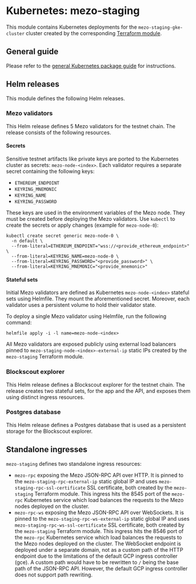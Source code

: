 # Kubernetes: mezo-staging

This module contains Kubernetes deployments for the `mezo-staging-gke-cluster` cluster
created by the corresponding [Terraform module](./../../terraform/mezo-staging/README.md).

## General guide

Please refer to the [general Kubernetes package guide](../README.md) for instructions.

## Helm releases

This module defines the following Helm releases.

### Mezo validators

This Helm release defines 5 Mezo validators for the testnet chain.
The release consists of the following resources.

#### Secrets

Sensitive testnet artifacts like private keys are ported to the Kubernetes
cluster as secrets: `mezo-node-<index>`. Each validator requires a separate
secret containing the following keys:
- `ETHEREUM_ENDPOINT`
- `KEYRING_MNEMONIC`
- `KEYRING_NAME`
- `KEYRING_PASSWORD`

These keys are used in the environment variables of the Mezo node. They must
be created before deploying the Mezo validators. Use `kubectl` to create the
secrets or apply changes (example for `mezo-node-0`):
```shell
kubectl create secret generic mezo-node-0 \
  -n default \
  --from-literal=ETHEREUM_ENDPOINT="wss://<provide_ethereum_endpoint>" \
  --from-literal=KEYRING_NAME=mezo-node-0 \
  --from-literal=KEYRING_PASSWORD="<provide_password>" \
  --from-literal=KEYRING_MNEMONIC="<provide_mnemonic>"
```

#### Stateful sets

Initial Mezo validators are defined as Kubernetes `mezo-node-<index>` stateful sets using Helmfile.
They mount the aforementioned secret. Moreover, each validator uses a persistent volume to hold their 
validator state.

To deploy a single Mezo validator using Helmfile, run the following command:
```shell
helmfile apply -i -l name=mezo-node-<index>
```

All Mezo validators are exposed publicly using external load balancers
pinned to `mezo-staging-node-<index>-external-ip` static IPs created by
the `mezo-staging` Terraform module.

### Blockscout explorer

This Helm release defines a Blockscout explorer for the testnet chain.
The release creates two stateful sets, for the app and the API, and
exposes them using distinct ingress resources.

### Postgres database

This Helm release defines a Postgres database that is used as
a persistent storage for the Blockscout explorer.

## Standalone ingresses

`mezo-staging` defines two standalone ingress resources:
- `mezo-rpc` exposing the Mezo JSON-RPC API over HTTP. It is pinned to the
  `mezo-staging-rpc-external-ip` static global IP and uses `mezo-staging-rpc-ssl-certificate`
  SSL certificate, both created by the `mezo-staging` Terraform module.
  This ingress hits the 8545 port of the `mezo-rpc` Kubernetes service which
  load balances the requests to the Mezo nodes deployed on the cluster.
- `mezo-rpc-ws` exposing the Mezo JSON-RPC API over WebSockets. It is pinned
  to the `mezo-staging-rpc-ws-external-ip` static global IP and uses
  `mezo-staging-rpc-ws-ssl-certificate` SSL certificate, both created by the
  `mezo-staging` Terraform module. This ingress hits the 8546 port of the `mezo-rpc`
  Kubernetes service which load balances the requests to the Mezo nodes deployed
  on the cluster. The WebSocket endpoint is deployed under a separate domain,
  not as a custom path of the HTTP endpoint due to the limitations of the
  default GCP ingress controller (gce). A custom path would have to be rewritten
  to `/` being the base path of the JSON-RPC API. However, the default
  GCP ingress controller does not support path rewriting.

